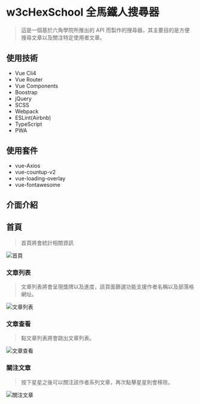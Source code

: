 # w3cHexSchool 全馬鐵人搜尋器

> 這是一個基於六角學院所推出的 API 而製作的搜尋器，其主要目的是方便搜尋文章以及關注特定使用者文章。

## 使用技術

- Vue Cli4
- Vue Router
- Vue Components
- Boostrap
- jQuery
- SCSS
- Webpack
- ESLint(Airbnb)
- TypeScript
- PWA

## 使用套件

- vue-Axios
- vue-countup-v2
- vue-loading-overlay
- vue-fontawesome

## 介面介紹

## 首頁

> 首頁將會統計相關資訊

![首頁](https://i.imgur.com/gmWhkbt.png)

### 文章列表

> 文章列表將會呈現獎牌以及進度，該頁面篩選功能支援作者名稱以及部落格網址。

![文章列表](https://i.imgur.com/D9d61TR.png)

### 文章查看

> 點文章列表將會跳出文章列表。

![文章查看](https://i.imgur.com/9F0SFyF.png)

### 關注文章

> 按下星星之後可以關注該作者系列文章，再次點擊星星則會移除。

![關注文章](https://i.imgur.com/o09Ebmg.png)
